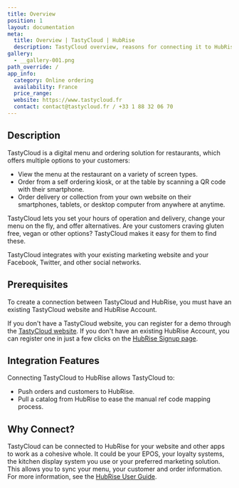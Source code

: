 ```yaml
---
title: Overview
position: 1
layout: documentation
meta:
  title: Overview | TastyCloud | HubRise
  description: TastyCloud overview, reasons for connecting it to HubRise and summary of integrated features. Synchronise data between your EPOS and your apps.
gallery:
  - __gallery-001.png
path_override: /
app_info:
  category: Online ordering
  availability: France
  price_range:
  website: https://www.tastycloud.fr
  contact: contact@tastycloud.fr / +33 1 88 32 06 70
---
```


## Description

TastyCloud is a digital menu and ordering solution for restaurants, which offers multiple options to your customers:

- View the menu at the restaurant on a variety of screen types.
- Order from a self ordering kiosk, or at the table by scanning a QR code with their smartphone.
- Order delivery or collection from your own website on their smartphones, tablets, or desktop computer from anywhere at anytime.

TastyCloud lets you set your hours of operation and delivery, change your menu on the fly, and offer alternatives. Are your customers craving gluten free, vegan or other options? TastyCloud makes it easy for them to find these.

TastyCloud integrates with your existing marketing website and your Facebook, Twitter, and other social networks.

## Prerequisites

To create a connection between TastyCloud and HubRise, you must have an existing TastyCloud website and HubRise Account.

If you don't have a TastyCloud website, you can register for a demo through the [TastyCloud website](https://www.tastycloud.fr/).
If you don't have an existing HubRise Account, you can register one in just a few clicks on the [HubRise Signup page](https://manager.hubrise.com/signup).

## Integration Features

Connecting TastyCloud to HubRise allows TastyCloud to:

- Push orders and customers to HubRise.
- Pull a catalog from HubRise to ease the manual ref code mapping process.

## Why Connect?

TastyCloud can be connected to HubRise for your website and other apps to work as a cohesive whole. It could be your EPOS, your loyalty systems, the kitchen display system you use or your preferred marketing solution. This allows you to sync your menu, your customer and order information. For more information, see the [HubRise User Guide](/docs).
